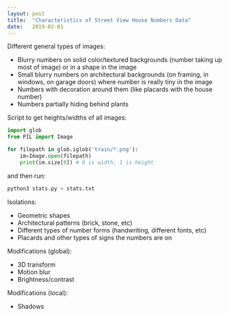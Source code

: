 ```yaml
---
layout: post
title:  "Characteristics of Street View House Numbers Data"
date:   2019-02-01
---
```


Different general types of images:

* Blurry numbers on solid color/textured backgrounds (number taking up most of image) or in a shape in the image
* Small blurry numbers on architectural backgrounds (on framing, in windows, on garage doors) where number is really tiny in the image
* Numbers with decoration around them (like placards with the house number)
* Numbers partially hiding behind plants

Script to get heights/widths of all images:

```python
import glob
from PIL import Image

for filepath in glob.iglob('train/*.png'):
	im=Image.open(filepath)
	print(im.size[0]) # 0 is width, 1 is height
```

and then run:

```bash
python3 stats.py > stats.txt
```

Isolations:
* Geometric shapes
* Architectural patterns (brick, stone, etc)
* Different types of number forms (handwriting, different fonts, etc)
* Placards and other types of signs the numbers are on

Modifications (global):
* 3D transform
* Motion blur
* Brightness/contrast

Modifications (local):
* Shadows